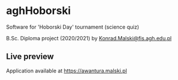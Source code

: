 # aghHoborski
Software for 'Hoborski Day' tournament (science quiz)

B.Sc. Diploma project (2020/2021) by Konrad.Malski@fis.agh.edu.pl

## Live preview
Application available at https://awantura.malski.pl